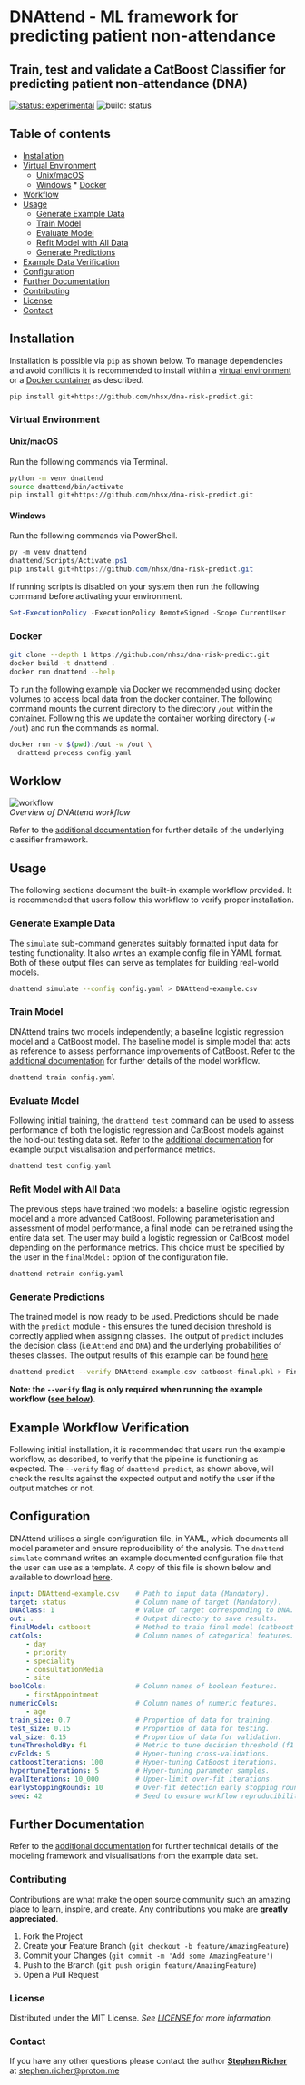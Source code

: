 # DNAttend - ML framework for predicting patient non-attendance

## Train, test and validate a CatBoost Classifier for predicting patient non-attendance (DNA)

[![status: experimental](https://github.com/GIScience/badges/raw/master/status/experimental.svg)](https://github.com/GIScience/badges#experimental)
![build: status](https://github.com/nhsx/dna-risk-predict/actions/workflows/tests.yaml/badge.svg)

## Table of contents

  * [Installation](#installation)
   * [Virtual Environment](#virtual-environment)
      * [Unix/macOS](#unixmacos)
      * [Windows](#windows)
    * [Docker](#docker)
  * [Workflow](#workflow)
  * [Usage](#usage)
    * [Generate Example Data](#generate-example-data)
    * [Train Model](#train-model)
    * [Evaluate Model](#evaluate-model)
    * [Refit Model with All Data](#refit-model-with-all-data)
    * [Generate Predictions](#generate-predictions)
  * [Example Data Verification](#example-data-verification)
  * [Configuration](#configuration)
  * [Further Documentation](#additional-documentation)
  * [Contributing](#contributing)
  * [License](#license)
  * [Contact](#contact)

## Installation
Installation is possible via `pip` as shown below.
To manage dependencies and avoid conflicts it is recommended to install within a [virtual environment](#virtual-environment) or a [Docker container](#docker) as described.

```bash
pip install git+https://github.com/nhsx/dna-risk-predict.git
```

### Virtual Environment

#### Unix/macOS
Run the following commands via Terminal.

```bash
python -m venv dnattend
source dnattend/bin/activate
pip install git+https://github.com/nhsx/dna-risk-predict.git
```

#### Windows
Run the following commands via PowerShell.

```PowerShell
py -m venv dnattend
dnattend/Scripts/Activate.ps1
pip install git+https://github.com/nhsx/dna-risk-predict.git
```

If running scripts is disabled on your system then run the following command before activating your environment.

```PowerShell
Set-ExecutionPolicy -ExecutionPolicy RemoteSigned -Scope CurrentUser
```

### Docker

```bash
git clone --depth 1 https://github.com/nhsx/dna-risk-predict.git
docker build -t dnattend .
docker run dnattend --help
```

To run the following example via Docker we recommended using docker volumes to access local data from the docker container.
The following command mounts the current directory to the directory `/out` within the container.
Following this we update the container working directory (`-w /out`) and run the commands as normal.

```bash
docker run -v $(pwd):/out -w /out \
  dnattend process config.yaml
```

## Worklow

![workflow](./README_files/DNApredictSimpleFlowchart.png)
 <br> *Overview of DNAttend workflow*

Refer to the [additional documentation](./README_files/docs.md) for further details of the underlying classifier framework.

## Usage
The following sections document the built-in example workflow provided.
It is recommended that users follow this workflow to verify proper installation.

### Generate Example Data
The ```simulate``` sub-command generates suitably formatted input data for testing functionality.
It also writes an example config file in YAML format.
Both of these output files can serve as templates for building real-world models.

```bash
dnattend simulate --config config.yaml > DNAttend-example.csv
```

### Train Model
DNAttend trains two models independently; a baseline logistic regression model and a CatBoost model.
The baseline model is simple model that acts as reference to assess performance improvements of CatBoost.
Refer to the [additional documentation](./README_files/docs.md) for further details of the model workflow.

```bash
dnattend train config.yaml
```

### Evaluate Model
Following initial training, the `dnattend test` command can be used to assess performance of both the logistic regression and CatBoost models against the hold-out testing data set.
Refer to the [additional documentation](./README_files/docs.md) for example output visualisation and performance metrics.

```bash
dnattend test config.yaml
```

### Refit Model with All Data
The previous steps have trained two models: a baseline logistic regression model and a more advanced CatBoost.
Following parameterisation and assessment of model performance, a final model can be retrained using the entire data set.
The user may build a logistic regression or CatBoost model depending on the performance metrics.
This choice must be specified by the user in the `finalModel:` option of the configuration file.

```bash
dnattend retrain config.yaml
```

### Generate Predictions
The trained model is now ready to be used.
Predictions should be made with the `predict` module - this ensures the tuned decision threshold is correctly applied when assigning classes.
The output of `predict` includes the decision class (i.e.`Attend` and `DNA`) and the underlying probabilities of theses classes.
The output results of this example can be found [here](./README_files/example-data-predictions.csv)

```bash
dnattend predict --verify DNAttend-example.csv catboost-final.pkl > FinalPredictions.csv
```

**Note: the `--verify` flag is only required when running the example workflow ([see below](#example-data-verifcation)).**

## Example Workflow Verification
Following initial installation, it is recommended that users run the example workflow, as described, to verify that the pipeline is functioning as expected.
The `--verify` flag of `dnattend predict`, as shown above, will check the results against the expected output and notify the user if the output matches or not.

## Configuration
DNAttend utilises a single configuration file, in YAML, which documents all model parameter and ensure reproducibility of the analysis.
The `dnattend simulate` command writes an example documented configuration file that the user can use as a template.
A copy of this file is shown below and available to download [here](./README_files/config.yaml).

```YAML
input: DNAttend-example.csv    # Path to input data (Mandatory).
target: status                 # Column name of target (Mandatory).
DNAclass: 1                    # Value of target corresponding to DNA.
out: .                         # Output directory to save results.
finalModel: catboost           # Method to train final model (catboost or logistic).
catCols:                       # Column names of categorical features.
    - day
    - priority
    - speciality
    - consultationMedia
    - site
boolCols:                      # Column names of boolean features.
    - firstAppointment
numericCols:                   # Column names of numeric features.
    - age
train_size: 0.7                # Proportion of data for training.
test_size: 0.15                # Proportion of data for testing.
val_size: 0.15                 # Proportion of data for validation.
tuneThresholdBy: f1            # Metric to tune decision threshold (f1 or roc).
cvFolds: 5                     # Hyper-tuning cross-validations.
catboostIterations: 100        # Hyper-tuning CatBoost iterations.
hypertuneIterations: 5         # Hyper-tuning parameter samples.
evalIterations: 10_000         # Upper-limit over-fit iterations.
earlyStoppingRounds: 10        # Over-fit detection early stopping rounds.
seed: 42                       # Seed to ensure workflow reproducibility.
```

## Further Documentation
Refer to the [additional documentation](./README_files/docs.md) for further technical details of the modeling framework and visualisations from the example data set.

### Contributing

Contributions are what make the open source community such an amazing place to learn, inspire, and create. Any contributions you make are **greatly appreciated**.

1. Fork the Project
2. Create your Feature Branch (`git checkout -b feature/AmazingFeature`)
3. Commit your Changes (`git commit -m 'Add some AmazingFeature'`)
4. Push to the Branch (`git push origin feature/AmazingFeature`)
5. Open a Pull Request

### License

Distributed under the MIT License. _See [LICENSE](./LICENSE) for more information._

### Contact

If you have any other questions please contact the author **[Stephen Richer](https://www.linkedin.com/in/stephenricher/)**
at stephen.richer@proton.me
